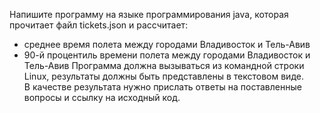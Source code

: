 Напишите программу на языке программирования java, 
которая прочитает файл tickets.json и рассчитает: 
- среднее время полета между городами Владивосток и Тель-Авив 
- 90-й процентиль времени полета между городами Владивосток и Тель-Авив
Программа должна вызываться из командной строки Linux, результаты должны быть 
представлены в текстовом виде.  
В качестве результата нужно прислать ответы на поставленные вопросы и ссылку на исходный код.